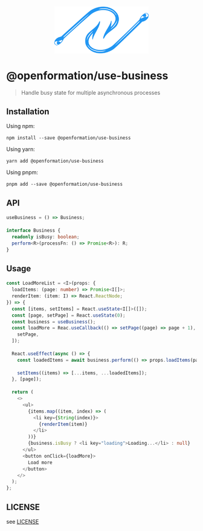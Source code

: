 <p align="center">

<img width="250" src="./hooks.svg" alt="Two fishing hooks">

</p>

# @openformation/use-business

> Handle busy state for multiple asynchronous processes

## Installation

Using npm:

```
npm install --save @openformation/use-business
```

Using yarn:

```
yarn add @openformation/use-business
```

Using pnpm:

```
pnpm add --save @openformation/use-business
```

## API

```typescript
useBusiness = () => Business;

interface Business {
  readonly isBusy: boolean;
  perform<R>(processFn: () => Promise<R>): R;
}
```

## Usage

```typescript
const LoadMoreList = <I>(props: {
  loadItems: (page: number) => Promise<I[]>;
  renderItem: (item: I) => React.ReactNode;
}) => {
  const [items, setItems] = React.useState<I[]>([]);
  const [page, setPage] = React.useState(0);
  const business = useBusiness();
  const loadMore = Reac.useCallback(() => setPage((page) => page + 1), [
    setPage,
  ]);

  React.useEffect(async () => {
    const loadedItems = await business.perform(() => props.loadItems(page));

    setItems((items) => [...items, ...loadedItems]);
  }, [page]);

  return (
    <>
      <ul>
        {items.map((item, index) => (
          <li key={String(index)}>
            {renderItem(item)}
          </li>
        ))}
        {business.isBusy ? <li key="loading">Loading...</li> : null}
      </ul>
      <button onClick={loadMore}>
        Load more
      </button>
    </>
  );
};
```

## LICENSE

see [LICENSE](./LICENSE)

